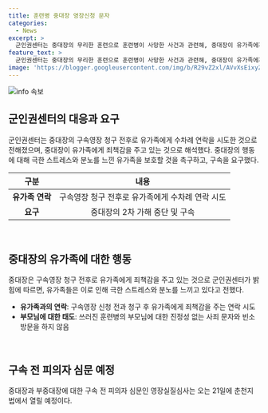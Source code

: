 ```yaml
---
title: 훈련병 중대장 영장신청 문자
categories:
  - News
excerpt: >
  군인권센터는 중대장의 무리한 훈련으로 훈련병이 사망한 사건과 관련해, 중대장이 유가족에게 수차례 연락을 시도한 후에도 진정성 없는 사죄 문자를 계속 보내고 있다고 비난했습니다. 군인권센터는 중대장의 2차 가해를 즉시 중단하라고 요구하며, 검찰에게 구속을 촉구했습니다. 중대장과 부중대장에 대한 구속 전 피의자 심문은 내일 열릴 예정이며, 이들이 무리한 군기훈련을 지시한 혐의가 있습니다. (150자)
feature_text: >
  군인권센터는 중대장의 무리한 훈련으로 훈련병이 사망한 사건과 관련해, 중대장이 유가족에게 수차례 연락을 시도한 후에도 진정성 없는 사죄 문자를 계속 보내고 있다고 비난했습니다. 군인권센터는 중대장의 2차 가해를 즉시 중단하라고 요구하며, 검찰에게 구속을 촉구했습니다. 중대장과 부중대장에 대한 구속 전 피의자 심문은 내일 열릴 예정이며, 이들이 무리한 군기훈련을 지시한 혐의가 있습니다. (150자)
image: 'https://blogger.googleusercontent.com/img/b/R29vZ2xl/AVvXsEixyZcFfHzMRdzZMjFBmAUKJYCLCGyLL1o632UiGVXcaFdKo_bkvkuCioo0uUKlGfBVcT3P84aROyZIXSBEx3Aw5nCQ3pTgDom1WDC4m8eifvWiAmWEEVb4x6G_l8C0QH225ldMjyaFvpxGEBGNO37VmDTDMHGhJPq73UglMfDca1-0aw/s1600/blogspot.png'
---
```


<p><img src="https://blogger.googleusercontent.com/img/b/R29vZ2xl/AVvXsEixyZcFfHzMRdzZMjFBmAUKJYCLCGyLL1o632UiGVXcaFdKo_bkvkuCioo0uUKlGfBVcT3P84aROyZIXSBEx3Aw5nCQ3pTgDom1WDC4m8eifvWiAmWEEVb4x6G_l8C0QH225ldMjyaFvpxGEBGNO37VmDTDMHGhJPq73UglMfDca1-0aw/s1600/blogspot.png" alt="info 속보" /></p>

<h2 data-ke-size="size26">군인권센터의 대응과 요구</h2>

<p data-ke-size="size16">군인권센터는 중대장의 구속영장 청구 전후로 유가족에게 수차례 연락을 시도한 것으로 전해졌으며, 중대장이 유가족에게 죄책감을 주고 있는 것으로 해석했다. 중대장의 행동에 대해 극한 스트레스와 분노를 느낀 유가족을 보호할 것을 촉구하고, 구속을 요구했다.</p>

<table>
<thead>
<tr>
<th style="text-align: center;">구분</th>
<th style="text-align: center;">내용</th>
</tr>
</thead>
<tbody>
<tr>
<td style="text-align: center;"><b>유가족 연락</b></td>
<td style="text-align: center;">구속영장 청구 전후로 유가족에게 수차례 연락 시도</td>
</tr>
<tr>
<td style="text-align: center;"><b>요구</b></td>
<td style="text-align: center;">중대장의 2차 가해 중단 및 구속</td>
</tr>
</tbody>
</table>

<p data-ke-size="size16">&nbsp;</p>

<h2 data-ke-size="size26">중대장의 유가족에 대한 행동</h2>

<p data-ke-size="size16">중대장은 구속영장 청구 전후로 유가족에게 죄책감을 주고 있는 것으로 군인권센터가 밝힘에 따르면, 유가족들은 이로 인해 극한 스트레스와 분노를 느끼고 있다고 전했다.</p>

<ul>
<li><b>유가족과의 연락</b>: 구속영장 신청 전과 청구 후 유가족에게 죄책감을 주는 연락 시도</li>
<li><b>부모님에 대한 태도</b>: 쓰러진 훈련병의 부모님에 대한 진정성 없는 사죄 문자와 빈소 방문을 하지 않음</li>
</ul>

<p data-ke-size="size16">&nbsp;</p>

<h2 data-ke-size="size26">구속 전 피의자 심문 예정</h2>

<p data-ke-size="size16">중대장과 부중대장에 대한 구속 전 피의자 심문인 영장실질심사는 오는 21일에 춘천지법에서 열릴 예정이다.</p>

<p data-ke-size="size16">&nbsp;</p>

